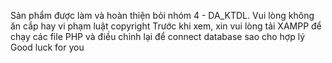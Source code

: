 Sản phẩm được làm và hoàn thiện bỏi nhóm 4 - DA_KTDL. Vui lòng không ăn cắp hay vi phạm luật copyright
Trước khi xem, xin vui lòng tải XAMPP để chạy các file PHP và điều chỉnh lại để connect database sao cho hợp lý
Good luck for you
